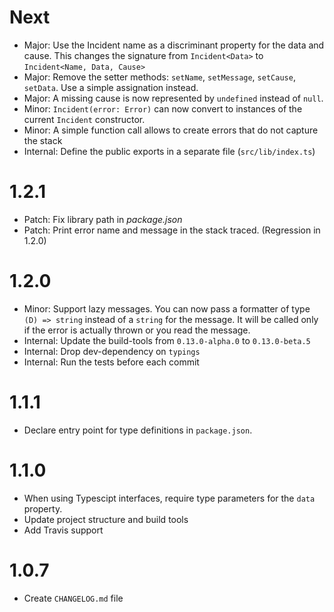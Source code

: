 # Next

- Major: Use the Incident name as a discriminant property for the data and cause.
  This changes the signature from `Incident<Data>` to `Incident<Name, Data, Cause>`
- Major: Remove the setter methods: `setName`, `setMessage`, `setCause`, `setData`.
  Use a simple assignation instead.
- Major: A missing cause is now represented by `undefined` instead of `null`.
- Minor: `Incident(error: Error)` can now convert to instances of the current
  `Incident` constructor.
- Minor: A simple function call allows to create errors that do not capture the stack
- Internal: Define the public exports in a separate file (`src/lib/index.ts`)

# 1.2.1

- Patch: Fix library path in _package.json_
- Patch: Print error name and message in the stack traced. (Regression in 1.2.0)

# 1.2.0

- Minor: Support lazy messages. You can now pass a formatter of type `(D) => string`
  instead of a `string` for the message. It will be called only if the error
  is actually thrown or you read the message.
- Internal: Update the build-tools from `0.13.0-alpha.0` to `0.13.0-beta.5`
- Internal: Drop dev-dependency on `typings`
- Internal: Run the tests before each commit

# 1.1.1

- Declare entry point for type definitions in `package.json`.

# 1.1.0

- When using Typescipt interfaces, require type parameters for the `data` property.
- Update project structure and build tools
- Add Travis support

# 1.0.7

- Create `CHANGELOG.md` file
